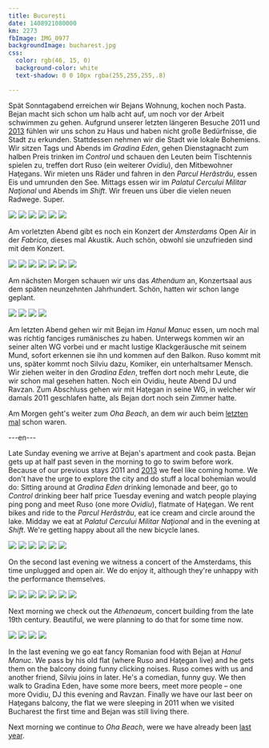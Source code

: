 ```yaml
---
title: București
date: 1408921080000
km: 2273
fbImage: IMG_0977
backgroundImage: bucharest.jpg
css:
  color: rgb(46, 15, 0)
  background-color: white
  text-shadow: 0 0 10px rgba(255,255,255,.8)

---
```


Spät Sonntagabend erreichen wir Bejans Wohnung, kochen noch Pasta. Bejan macht sich schon um halb acht auf, um noch vor der Arbeit schwimmen zu gehen. Aufgrund unserer letzten längeren Besuche 2011 und [2013](http://2013.diesilbermoewe.de/#Bucuresti) fühlen wir uns schon zu Haus und haben nicht große Bedürfnisse, die Stadt zu erkunden. Stattdessen nehmen wir die Stadt wie lokale Bohemiens. Wir sitzen Tags und Abends im *Gradina Eden*, gehen Dienstagnacht zum halben Preis trinken im *Control* und schauen den Leuten beim Tischtennis spielen zu, treffen dort Ruso (ein weiterer *Ovidiu*), den Mitbewohner Haţegans. Wir mieten uns Räder und fahren in den *Parcul Herăstrău*, essen Eis und umrunden den See. Mittags essen wir im *Palatul Cercului Militar Naţional* und Abends im *Shift*. Wir freuen uns über die vielen neuen Radwege. Super.

![](IMG_0662)
![](IMG_0677)
![](IMG_0680)
![](IMG_0686)
![](IMG_0721)
![](IMG_0723)

Am vorletzten Abend gibt es noch ein Konzert der *Amsterdams* Open Air in der *Fabrica*, dieses mal Akustik. Auch schön, obwohl sie unzufrieden sind mit dem Konzert. 

![](IMG_0733)
![](IMG_0774)
![](IMG_0792)
![](IMG_0814)
![](IMG_0838)
![](IMG_0949)
![](IMG_0925)

Am nächsten Morgen schauen wir uns das *Athenäum* an, Konzertsaal aus dem späten neunzehnten Jahrhundert. Schön, hatten wir schon lange geplant.

![](IMG_0974)
![](IMG_0977)
![](IMG_0983)
![](IMG_0984)

Am letzten Abend gehen wir mit Bejan im *Hanul Manuc* essen, um noch mal was richtig fanciges rumänisches zu haben. Unterwegs kommen wir an seiner alten WG vorbei und er macht lustige Klackgeräusche mit seinem Mund, sofort erkennen sie ihn und kommen auf den Balkon. Ruso kommt mit uns, später kommt noch Silviu dazu, Komiker, ein unterhaltsamer Mensch. Wir ziehen weiter in den *Gradina Eden*, treffen dort noch mehr Leute, die wir schon mal gesehen hatten. Noch ein Ovidiu, heute Abend DJ und Ravzan. Zum Abschluss gehen wir mit Haţegan in seine WG, in welcher wir damals 2011 geschlafen hatte, als Bejan dort noch sein Zimmer hatte. 

Am Morgen geht's weiter zum *Oha Beach*, an dem wir auch beim [letzten mal](http://2013.diesilbermoewe.de/#Mamaia) schon waren.

---en---

Late Sunday evening we arrive at Bejan's apartment and cook pasta. Bejan gets up at half past seven in the morning to go to swim before work. Because of our previous stays 2011 and [2013](http://2013.diesilbermoewe.de/#Bucuresti) we feel like coming home. We don't have the urge to explore the city and do stuff a local bohemian would do: Sitting around at *Gradina Eden* drinking lemonade and beer, go to *Control* drinking beer half price Tuesday evening and watch people playing ping pong and meet Ruso (one more *Ovidiu*), flatmate of Haţegan. We rent bikes and ride to the *Parcul Herăstrău*, eat ice cream and circle around the lake. Midday we eat at *Palatul Cercului Militar Naţional* and in the evening at *Shift*. We're getting happy about all the new bicycle lanes. 

![](IMG_0662)
![](IMG_0677)
![](IMG_0680)
![](IMG_0686)
![](IMG_0721)
![](IMG_0723)

On the second last evening we witness a concert of the Amsterdams, this time unplugged and open air. We do enjoy it, although they're unhappy with the performance themselves.

![](IMG_0733)
![](IMG_0774)
![](IMG_0792)
![](IMG_0814)
![](IMG_0838)
![](IMG_0949)
![](IMG_0925)

Next morning we check out the *Athenaeum*, concert building from the late 19th century. Beautiful, we were planning to do that for some time now. 

![](IMG_0974)
![](IMG_0977)
![](IMG_0983)
![](IMG_0984)

In the last evening we go eat fancy Romanian food with Bejan at *Hanul Manuc*. We pass by his old flat (where Ruso and Haţegan live) and he gets them on the balcony doing funny clicking noises. Ruso comes with us and another friend, Silviu joins in later. He's a comedian, funny guy. We then walk to Gradina Eden, have some more beers, meet more people – one more Ovidiu, DJ this evening and Ravzan. Finally we have our last beer on Haţegans balcony, the flat we were sleeping in 2011 when we visited Bucharest the first time and Bejan was still living there.

Next morning we continue to *Oha Beach*, were we have already been [last year](http://2013.diesilbermoewe.de/#Mamaia).